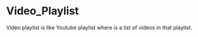 # Video_Playlist
Video playlist is like Youtube playlist where is a list of videos in that playlist.
